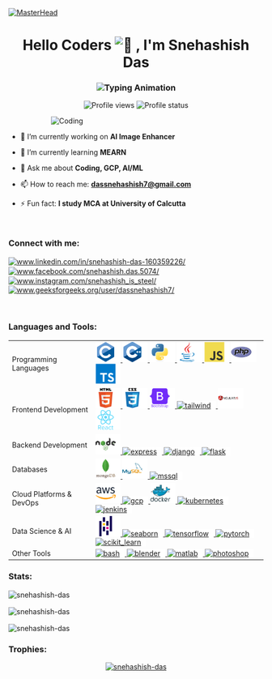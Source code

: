 [![MasterHead](https://user-images.githubusercontent.com/90236635/232446433-d5540fa2-fe28-4bb8-b929-cdb51fe61336.gif)](www.instagram.com/snehashish_is_steel/)

<h1 align="center">Hello Coders<picture>
  <source srcset="https://fonts.gstatic.com/s/e/notoemoji/latest/1f44b/512.webp" type="image/webp">
  <img src="https://fonts.gstatic.com/s/e/notoemoji/latest/1f44b/512.gif" alt="👋" width="32" height="32">
</picture>, I'm Snehashish Das</h1>

<h3 align="center">
    <img src="https://readme-typing-svg.demolab.com?font=Fira+Code&weight=550&size=23&pause=1500&color=1cebf5&center=true&vCenter=true&width=600&height=30&lines=A+passionate+web+developer+from+India;An+MCA+student+at+University+of+Calcutta;A+Machine+Learning+enthusiast" alt="Typing Animation">
</h3>

<p align="center">
    <!-- Profile Views Badge -->
    <img src="https://komarev.com/ghpvc/?username=snehashish-das&label=PROFILE+VIEWS&color=blueviolet&style=for-the-badge" alt="Profile views" />
    <!-- Status Badge -->
    <img src="https://img.shields.io/badge/STATUS-ACTIVE-brightgreen?style=for-the-badge&logo=github&logoColor=white" alt="Profile status" />
</p>




<img align="right" alt="Coding" width="420" src="https://cdn.dribbble.com/users/730703/screenshots/6581243/avento.gif">
<br>

- 🔭 I’m currently working on **AI Image Enhancer**

- 🌱 I’m currently learning **MEARN**

- 💬 Ask me about **Coding, GCP, AI/ML**

- 📫 How to reach me: **dassnehashish7@gmail.com**

- ⚡ Fun fact: **I study MCA at University of Calcutta**


<br>
<h3 align="left">Connect with me:</h3>
<p align="left">
<a href="https://linkedin.com/in/snehashish-das-160359226/" target="_blank"><img align="center" src="https://raw.githubusercontent.com/rahuldkjain/github-profile-readme-generator/master/src/images/icons/Social/linked-in-alt.svg" alt="www.linkedin.com/in/snehashish-das-160359226/" height="30" width="40" /></a>
<a href="https://www.facebook.com/snehashish.das.5074/" target="_blank"><img align="center" src="https://raw.githubusercontent.com/rahuldkjain/github-profile-readme-generator/master/src/images/icons/Social/facebook.svg" alt="www.facebook.com/snehashish.das.5074/" height="30" width="40" /></a>
<a href="https://instagram.com/snehashish_is_steel/" target="_blank"><img align="center" src="https://raw.githubusercontent.com/rahuldkjain/github-profile-readme-generator/master/src/images/icons/Social/instagram.svg" alt="www.instagram.com/snehashish_is_steel/" height="30" width="40" /></a>
<a href="https://www.geeksforgeeks.org/user/dassnehashish7" target="_blank"><img align="center" src="https://raw.githubusercontent.com/rahuldkjain/github-profile-readme-generator/master/src/images/icons/Social/geeks-for-geeks.svg" alt="www.geeksforgeeks.org/user/dassnehashish7/" height="30" width="40" /></a>
</p>

<br>


<h3 align="left">Languages and Tools: </h3> 

<table>
  
  <!-- Programming Languages -->
  <tr>
    <td>Programming Languages</td>
    <td>
      <a href="https://www.cprogramming.com/" target="_blank" rel="noreferrer"> 
        <img src="https://raw.githubusercontent.com/devicons/devicon/master/icons/c/c-original.svg" alt="c" width="40" height="40" style="padding-right:10px; background-color:white;"/>
      </a>
      <a href="https://www.w3schools.com/cpp/" target="_blank" rel="noreferrer"> 
        <img src="https://raw.githubusercontent.com/devicons/devicon/master/icons/cplusplus/cplusplus-original.svg" alt="cplusplus" width="40" height="40" style="padding-right:10px; background-color:white;"/>
      </a>
      <a href="https://www.python.org" target="_blank" rel="noreferrer"> 
        <img src="https://raw.githubusercontent.com/devicons/devicon/master/icons/python/python-original.svg" alt="python" width="40" height="40" style="padding-right:10px; background-color:white;"/>
      </a>
      <a href="https://www.java.com" target="_blank" rel="noreferrer"> 
        <img src="https://raw.githubusercontent.com/devicons/devicon/master/icons/java/java-original.svg" alt="java" width="40" height="40" style="padding-right:10px; background-color:white;"/>
      </a>
      <a href="https://developer.mozilla.org/en-US/docs/Web/JavaScript" target="_blank" rel="noreferrer"> 
        <img src="https://raw.githubusercontent.com/devicons/devicon/master/icons/javascript/javascript-original.svg" alt="javascript" width="40" height="40" style="padding-right:10px; background-color:white;"/>
      </a>
      <a href="https://www.php.net" target="_blank" rel="noreferrer"> 
        <img src="https://raw.githubusercontent.com/devicons/devicon/master/icons/php/php-original.svg" alt="php" width="40" height="40" style="padding-right:10px; background-color:white;"/>
      </a>
      <a href="https://www.typescriptlang.org/" target="_blank" rel="noreferrer"> 
        <img src="https://raw.githubusercontent.com/devicons/devicon/master/icons/typescript/typescript-original.svg" alt="typescript" width="40" height="40" style="padding-right:10px; background-color:white;"/>
      </a>
    </td>
  </tr>
  
  <!-- Frontend Development -->
  <tr>
    <td>Frontend Development</td>
    <td>
      <a href="https://www.w3.org/html/" target="_blank" rel="noreferrer"> 
        <img src="https://raw.githubusercontent.com/devicons/devicon/master/icons/html5/html5-original-wordmark.svg" alt="html5" width="40" height="40" style="padding-right:10px; background-color:white;"/>
      </a>
      <a href="https://www.w3schools.com/css/" target="_blank" rel="noreferrer"> 
        <img src="https://raw.githubusercontent.com/devicons/devicon/master/icons/css3/css3-original-wordmark.svg" alt="css3" width="40" height="40" style="padding-right:10px; background-color:white;"/>
      </a>
      <a href="https://getbootstrap.com" target="_blank" rel="noreferrer"> 
        <img src="https://raw.githubusercontent.com/devicons/devicon/master/icons/bootstrap/bootstrap-plain-wordmark.svg" alt="bootstrap" width="40" height="40" style="padding-right:10px; background-color:white;"/>
      </a>
      <a href="https://tailwindcss.com/" target="_blank" rel="noreferrer"> 
        <img src="https://www.vectorlogo.zone/logos/tailwindcss/tailwindcss-icon.svg" alt="tailwind" width="40" height="40" style="padding-right:10px; background-color:white;"/>
      </a>
      <a href="https://angular.io" target="_blank" rel="noreferrer"> 
        <img src="https://raw.githubusercontent.com/devicons/devicon/master/icons/angularjs/angularjs-original-wordmark.svg" alt="angularjs" width="40" height="40" style="padding-right:10px; background-color:white;"/>
      </a>
      <a href="https://reactjs.org/" target="_blank" rel="noreferrer"> 
        <img src="https://raw.githubusercontent.com/devicons/devicon/master/icons/react/react-original-wordmark.svg" alt="react" width="40" height="40" style="padding-right:10px; background-color:white;"/>
      </a>
    </td>
  </tr>
  
  <!-- Backend Development -->
  <tr>
    <td>Backend Development</td>
    <td>
      <a href="https://nodejs.org" target="_blank" rel="noreferrer"> 
        <img src="https://raw.githubusercontent.com/devicons/devicon/master/icons/nodejs/nodejs-original-wordmark.svg" alt="nodejs" width="40" height="40" style="padding-right:10px; background-color:white;"/>
      </a>
      <a href="https://expressjs.com" target="_blank" rel="noreferrer"> 
        <img src="https://www.etatvasoft.com/public/images/express-main-logo-hexa.svg" alt="express" width="40" height="40" style="padding-right:10px; background-color:white;"/>
      </a>
      <a href="https://www.djangoproject.com/" target="_blank" rel="noreferrer"> 
        <img src="https://cdn.worldvectorlogo.com/logos/django.svg" alt="django" width="40" height="40" style="padding-right:10px; background-color:white;"/>
      </a>
      <a href="https://flask.palletsprojects.com/" target="_blank" rel="noreferrer"> 
        <img src="https://encrypted-tbn0.gstatic.com/images?q=tbn:ANd9GcTmD38KsMgEwahtWc_Nfs5ZVktP9dBc36MUZA&s" alt="flask" width="40" height="40" style="padding-right:10px; background-color:white;"/>
      </a>
    </td>
  </tr>
  
  <!-- Databases -->
  <tr>
    <td>Databases</td>
    <td>
      <a href="https://www.mongodb.com/" target="_blank" rel="noreferrer"> 
        <img src="https://raw.githubusercontent.com/devicons/devicon/master/icons/mongodb/mongodb-original-wordmark.svg" alt="mongodb" width="40" height="40" style="padding-right:10px; background-color:white;"/>
      </a>
      <a href="https://www.mysql.com/" target="_blank" rel="noreferrer"> 
        <img src="https://raw.githubusercontent.com/devicons/devicon/master/icons/mysql/mysql-original-wordmark.svg" alt="mysql" width="40" height="40" style="padding-right:10px; background-color:white;"/>
      </a>
      <a href="https://www.microsoft.com/en-us/sql-server" target="_blank" rel="noreferrer"> 
        <img src="https://www.svgrepo.com/show/303229/microsoft-sql-server-logo.svg" alt="mssql" width="40" height="40" style="padding-right:10px; background-color:white;"/>
      </a>
    </td>
  </tr>

  <!-- Cloud Platforms & DevOps -->
  <tr>
    <td>Cloud Platforms & DevOps</td>
    <td>
      <a href="https://aws.amazon.com" target="_blank" rel="noreferrer"> 
        <img src="https://raw.githubusercontent.com/devicons/devicon/master/icons/amazonwebservices/amazonwebservices-original-wordmark.svg" alt="aws" width="40" height="40" style="padding-right:10px; background-color:white;"/>
      </a>
      <a href="https://cloud.google.com" target="_blank" rel="noreferrer"> 
        <img src="https://www.vectorlogo.zone/logos/google_cloud/google_cloud-icon.svg" alt="gcp" width="40" height="40" style="padding-right:10px; background-color:white;"/>
      </a>
      <a href="https://www.docker.com/" target="_blank" rel="noreferrer"> 
        <img src="https://raw.githubusercontent.com/devicons/devicon/master/icons/docker/docker-original-wordmark.svg" alt="docker" width="40" height="40" style="padding-right:10px; background-color:white;"/>
      </a>
      <a href="https://kubernetes.io" target="_blank" rel="noreferrer"> 
        <img src="https://www.vectorlogo.zone/logos/kubernetes/kubernetes-icon.svg" alt="kubernetes" width="40" height="40" style="padding-right:10px; background-color:white;"/>
      </a>
      <a href="https://www.jenkins.io" target="_blank" rel="noreferrer"> 
        <img src="https://www.vectorlogo.zone/logos/jenkins/jenkins-icon.svg" alt="jenkins" width="40" height="40" style="padding-right:10px; background-color:white;"/>
      </a>
    </td>
  </tr>

  <!-- Data Science & AI -->
  <tr>
    <td>Data Science & AI</td>
    <td>
      <a href="https://pandas.pydata.org/" target="_blank" rel="noreferrer"> 
        <img src="https://raw.githubusercontent.com/devicons/devicon/2ae2a900d2f041da66e950e4d48052658d850630/icons/pandas/pandas-original.svg" alt="pandas" width="40" height="40" style="padding-right:10px; background-color:white;"/>
      </a>
      <a href="https://seaborn.pydata.org/" target="_blank" rel="noreferrer"> 
        <img src="https://seaborn.pydata.org/_images/logo-mark-lightbg.svg" alt="seaborn" width="40" height="40" style="padding-right:10px; background-color:white;"/>
      </a>
      <a href="https://www.tensorflow.org" target="_blank" rel="noreferrer"> 
        <img src="https://www.vectorlogo.zone/logos/tensorflow/tensorflow-icon.svg" alt="tensorflow" width="40" height="40" style="padding-right:10px; background-color:white;"/>
      </a>
      <a href="https://pytorch.org/" target="_blank" rel="noreferrer"> 
        <img src="https://www.vectorlogo.zone/logos/pytorch/pytorch-icon.svg" alt="pytorch" width="40" height="40" style="padding-right:10px; background-color:white;"/>
      </a>
      <a href="https://scikit-learn.org/" target="_blank" rel="noreferrer"> 
        <img src="https://upload.wikimedia.org/wikipedia/commons/0/05/Scikit_learn_logo_small.svg" alt="scikit_learn" width="40" height="40" style="padding-right:10px; background-color:white;"/>
      </a>
    </td>
  </tr>

  <!-- Other Tools -->
  <tr>
    <td>Other Tools</td>
    <td>
      <a href="https://www.gnu.org/software/bash/" target="_blank" rel="noreferrer"> 
        <img src="https://raw.githubusercontent.com/odb/official-bash-logo/master/assets/Logos/Icons/PNG/512x512.png" alt="bash" width="40" height="40" style="padding-right:10px; background-color:white;"/>
      </a>
      <a href="https://www.blender.org/" target="_blank" rel="noreferrer"> 
        <img src="https://download.blender.org/branding/community/blender_community_badge_white.svg" alt="blender" width="40" height="40" style="padding-right:10px; background-color:white;"/>
      </a>
      <a href="https://www.mathworks.com/" target="_blank" rel="noreferrer"> 
        <img src="https://upload.wikimedia.org/wikipedia/commons/2/21/Matlab_Logo.png" alt="matlab" width="40" height="40" style="padding-right:10px; background-color:white;"/>
      </a>
      <a href="https://www.photoshop.com/en" target="_blank" rel="noreferrer"> 
        <img src="https://upload.wikimedia.org/wikipedia/commons/thumb/a/af/Adobe_Photoshop_CC_icon.svg/512px-Adobe_Photoshop_CC_icon.svg.png" alt="photoshop" width="40" height="40" style="padding-right:10px; background-color:white;"/>
      </a>
    </td>
  </tr>
</table>


<h3 align="left">Stats:</h3>

<p><img align="center" src="https://github-readme-stats.vercel.app/api/top-langs?username=snehashish-das&show_icons=true&locale=en&layout=compact&bg_color=0d1117&text_color=c9d1d9&title_color=58a6ff&icon_color=2f81f7" alt="snehashish-das" /></p>

<p><img align="center" src="https://github-readme-stats.vercel.app/api?username=snehashish-das&show_icons=true&locale=en&bg_color=0d1117&text_color=c9d1d9&title_color=58a6ff&icon_color=2f81f7" alt="snehashish-das" /></p>

<p><img align="center" src="https://github-readme-streak-stats.herokuapp.com/?user=snehashish-das&background=0d1117&stroke=58a6ff&ring=2f81f7&fire=2f81f7&currStreakNum=c9d1d9&sideNums=c9d1d9&currStreakLabel=58a6ff&sideLabels=58a6ff&dates=c9d1d9" alt="snehashish-das" /></p>


<h3 align="left">Trophies:</h3>
<p align="center">
  <a href="https://github.com/ryo-ma/github-profile-trophy">
    <img src="https://github-profile-trophy.vercel.app/?username=snehashish-das&theme=radical&no-frame=true&row=1&column=7" alt="snehashish-das" />
  </a>
</p>

